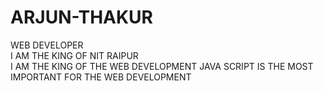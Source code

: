 # ARJUN-THAKUR
WEB DEVELOPER
<br> I AM THE KING OF NIT RAIPUR </br>
 I AM THE KING OF THE WEB DEVELOPMENT
 JAVA SCRIPT IS THE MOST IMPORTANT FOR THE WEB DEVELOPMENT
